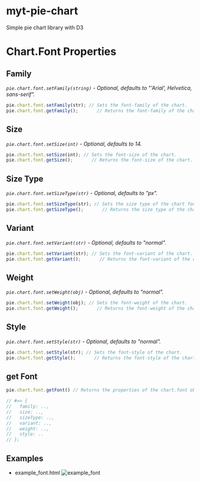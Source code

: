 # myt-pie-chart
Simple pie chart library with D3

# Chart.Font Properties

## Family

  _`pie.chart.font.setFamily(string)` - Optional, defaults to "'Arial', Helvetica, sans-serif"._

```JavaScript
pie.chart.font.setFamily(str); // Sets the font-family of the chart.
pie.chart.font.getFamily();       // Returns the font-family of the chart.
```

## Size

  _`pie.chart.font.setSize(int)` - Optional, defaults to 14._

```JavaScript
pie.chart.font.setSize(int); // Sets the font-size of the chart.
pie.chart.font.getSize();       // Returns the font-size of the chart.
```
## Size Type

  _`pie.chart.font.setSizeType(str)` - Optional, defaults to "px"._

```JavaScript
pie.chart.font.setSizeType(str); // Sets the size type of the chart font.
pie.chart.font.getSizeType();       // Returns the size type of the chart font.
```
## Variant

  _`pie.chart.font.setVariant(str)` - Optional, defaults to "normal"._

```JavaScript
pie.chart.font.setVariant(str); // Sets the font-variant of the chart.
pie.chart.font.getVariant();       // Returns the font-variant of the chart.
```
## Weight

  _`pie.chart.font.setWeight(obj)` - Optional, defaults to "normal"._

```JavaScript
pie.chart.font.setWeight(obj); // Sets the font-weight of the chart.
pie.chart.font.getWeight();       // Returns the font-weight of the chart.
```

## Style

  _`pie.chart.font.setStyle(str)` - Optional, defaults to "normal"._

```JavaScript
pie.chart.font.setStyle(str); // Sets the font-style of the chart.
pie.chart.font.getStyle();       // Returns the font-style of the chart.
```

## get Font

```JavaScript
pie.chart.font.getFont() // Returns the properties of the chart.font object

// #=> {
//   family: ..,
//   size: ..,
//   sizeType: ..,
//   variant: ..,
//   weight: ..,
//   style: ..
// };
```

## Examples

- example_font.html
![example_font](https://s31.postimg.org/nvcbawcwr/example_font.png)
